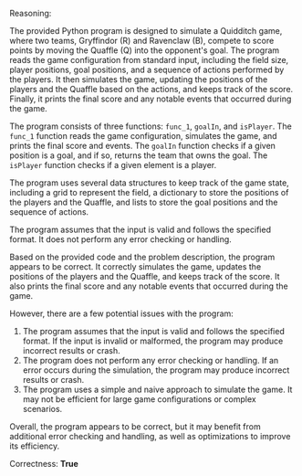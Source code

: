 Reasoning: 

The provided Python program is designed to simulate a Quidditch game, where two teams, Gryffindor (R) and Ravenclaw (B), compete to score points by moving the Quaffle (Q) into the opponent's goal. The program reads the game configuration from standard input, including the field size, player positions, goal positions, and a sequence of actions performed by the players. It then simulates the game, updating the positions of the players and the Quaffle based on the actions, and keeps track of the score. Finally, it prints the final score and any notable events that occurred during the game.

The program consists of three functions: `func_1`, `goalIn`, and `isPlayer`. The `func_1` function reads the game configuration, simulates the game, and prints the final score and events. The `goalIn` function checks if a given position is a goal, and if so, returns the team that owns the goal. The `isPlayer` function checks if a given element is a player.

The program uses several data structures to keep track of the game state, including a grid to represent the field, a dictionary to store the positions of the players and the Quaffle, and lists to store the goal positions and the sequence of actions.

The program assumes that the input is valid and follows the specified format. It does not perform any error checking or handling.

Based on the provided code and the problem description, the program appears to be correct. It correctly simulates the game, updates the positions of the players and the Quaffle, and keeps track of the score. It also prints the final score and any notable events that occurred during the game.

However, there are a few potential issues with the program:

1. The program assumes that the input is valid and follows the specified format. If the input is invalid or malformed, the program may produce incorrect results or crash.
2. The program does not perform any error checking or handling. If an error occurs during the simulation, the program may produce incorrect results or crash.
3. The program uses a simple and naive approach to simulate the game. It may not be efficient for large game configurations or complex scenarios.

Overall, the program appears to be correct, but it may benefit from additional error checking and handling, as well as optimizations to improve its efficiency.

Correctness: **True**